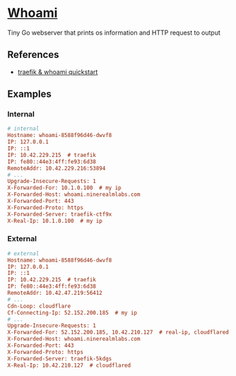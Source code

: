 # [Whoami](https://github.com/traefik/whoami)

Tiny Go webserver that prints os information and HTTP request to output

## References

* [traefik & whoami quickstart](https://doc.traefik.io/traefik/getting-started/quick-start/)

## Examples

### Internal

```ini
# internal
Hostname: whoami-8588f96d46-dwvf8
IP: 127.0.0.1
IP: ::1
IP: 10.42.229.215  # traefik
IP: fe80::44e3:4ff:fe93:6d38
RemoteAddr: 10.42.229.216:53894
# ...
Upgrade-Insecure-Requests: 1
X-Forwarded-For: 10.1.0.100  # my ip
X-Forwarded-Host: whoami.ninerealmlabs.com
X-Forwarded-Port: 443
X-Forwarded-Proto: https
X-Forwarded-Server: traefik-ctf9x
X-Real-Ip: 10.1.0.100  # my ip
```

### External

```ini
# external
Hostname: whoami-8588f96d46-dwvf8
IP: 127.0.0.1
IP: ::1
IP: 10.42.229.215  # traefik
IP: fe80::44e3:4ff:fe93:6d38
RemoteAddr: 10.42.47.219:56412
# ...
Cdn-Loop: cloudflare
Cf-Connecting-Ip: 52.152.200.185  # my ip
# ...
Upgrade-Insecure-Requests: 1
X-Forwarded-For: 52.152.200.185, 10.42.210.127  # real-ip, cloudflared
X-Forwarded-Host: whoami.ninerealmlabs.com
X-Forwarded-Port: 443
X-Forwarded-Proto: https
X-Forwarded-Server: traefik-5kdgs
X-Real-Ip: 10.42.210.127  # cloudflared
```

